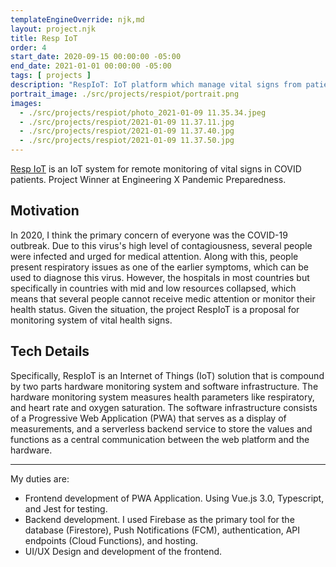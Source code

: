 ```yaml
---
templateEngineOverride: njk,md
layout: project.njk
title: Resp IoT
order: 4
start_date: 2020-09-15 00:00:00 -05:00
end_date: 2021-01-01 00:00:00 -05:00
tags: [ projects ]
description: "RespIoT: IoT platform which manage vital signs from patients and brings an easy visualization for doctors"
portrait_image: ./src/projects/respiot/portrait.png	
images:
  - ./src/projects/respiot/photo_2021-01-09 11.35.34.jpeg
  - ./src/projects/respiot/2021-01-09 11.37.11.jpg
  - ./src/projects/respiot/2021-01-09 11.37.40.jpg
  - ./src/projects/respiot/2021-01-09 11.37.50.jpg
---
```


[Resp IoT](https://respiot-live.web.app/) is an IoT system for remote monitoring of vital signs in COVID patients.
Project Winner at Engineering X Pandemic Preparedness.

## Motivation

In 2020, I think the primary concern of everyone was the COVID-19 outbreak. Due
to this virus's high level of contagiousness, several people were infected and urged for medical attention. Along with this, people present respiratory
issues as one of the earlier symptoms, which can be used to diagnose this virus.
However, the hospitals in most countries but specifically in countries with 
mid and low resources collapsed, which means that several people cannot receive 
medic attention or monitor their health status. 
Given the situation, the project RespIoT is a proposal for monitoring system of
vital health signs. 


## Tech Details

Specifically, RespIoT is an Internet of Things (IoT) solution that is compound 
by two parts hardware monitoring system and software infrastructure. 
The hardware monitoring system measures health parameters like respiratory, 
and heart rate and oxygen saturation. The software infrastructure consists of
a Progressive Web Application (PWA) that serves as a display of measurements, and 
a serverless backend service to store the values and functions as a central
communication between the web platform and the hardware. 

<hr/>


My duties are:

- Frontend development of PWA Application. Using Vue.js 3.0, Typescript, and Jest for testing.
- Backend development. I used Firebase as the primary tool for the database (Firestore), Push Notifications (FCM), authentication, API endpoints (Cloud Functions), and hosting.
- UI/UX Design and development of the frontend.




